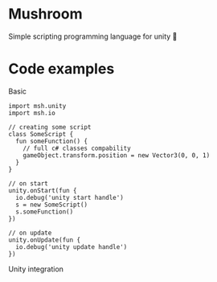 # Mushroom
Simple scripting programming language for unity 🍄

# Code examples

Basic
```msh
import msh.unity
import msh.io

// creating some script
class SomeScript {
  fun someFunction() {
    // full c# classes compability
    gameObject.transform.position = new Vector3(0, 0, 1)
  }
}

// on start
unity.onStart(fun {
  io.debug('unity start handle')
  s = new SomeScript()
  s.someFunction()
})

// on update
unity.onUpdate(fun {
  io.debug('unity update handle')
})
```

Unity integration
```msh
